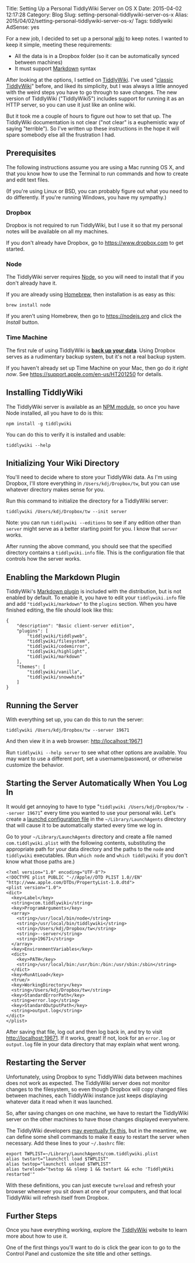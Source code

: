 Title: Setting Up a Personal TiddlyWiki Server on OS X
Date: 2015-04-02 12:17:28
Category: Blog
Slug: setting-personal-tiddlywiki-server-os-x
Alias: 2015/04/02/setting-personal-tiddlywiki-server-os-x/
Tags: tiddlywiki
AdSense: yes


For a new job, I decided to set up a personal [wiki](http://en.wikipedia.org/wiki/Wiki) to keep notes. I wanted to keep it simple, meeting these requirements:

- All the data is in a Dropbox folder (so it can be automatically synced between machines)
- It must support [Markdown](http://daringfireball.net/projects/markdown/) syntax

After looking at the options, I settled on [TiddlyWiki](http://tiddlywiki.com). I've used "[classic TiddlyWiki](http://classic.tiddlywiki.com)" before, and liked its simplicity, but I was always a little annoyed with the weird steps you have to go through to save changes. The new version of TiddlyWiki ("TiddlyWiki5") includes support for running it as an HTTP server, so you can use it just like an online wiki.

But it took me a couple of hours to figure out how to set that up. The TiddlyWiki documentation is not clear ("not clear" is a euphemistic way of saying "terrible"). So I've written up these instructions in the hope it will spare somebody else all the frustration I had.

## Prerequisites

The following instructions assume you are using a Mac running OS X, and that you know how to use the Terminal to run commands and how to create and edit text files.

(If you're using Linux or BSD, you can probably figure out what you need to do differently. If you're running Windows, you have my sympathy.)

### Dropbox

Dropbox is not required to run TiddlyWiki, but I use it so that my personal notes will be available on all my machines.

If you don't already have Dropbox, go to <https://www.dropbox.com> to get started.

### Node

The TiddlyWiki server requires [Node](nodejs.org), so you will need to install that if you don't already have it.

If you are already using [Homebrew](http://brew.sh), then installation is as easy as this:

    brew install node

If you aren't using Homebrew, then go to <https://nodejs.org> and click the *Install* button.

### Time Machine

The first rule of using TiddlyWiki is **[back up your data](http://tiddlywiki.com/static/The%2520First%2520Rule%2520of%2520Using%2520TiddlyWiki.html)**. Using Dropbox serves as a rudimentary backup system, but it's not a real backup system.

If you haven't already set up Time Machine on your Mac, then go do it _right now_. See <https://support.apple.com/en-us/HT201250> for details.

## Installing TiddlyWiki

The TiddlyWiki server is available as an [NPM module](https://www.npmjs.com/package/tiddlywiki), so once you have Node installed, all you have to do is this:

    npm install -g tiddlywiki

You can do this to verify it is installed and usable:

    tiddlywiki --help

## Initializing Your Wiki Directory

You'll need to decide where to store your TiddlyWiki data. As I'm using Dropbox, I'll store everything in `/Users/kdj/Dropbox/tw`, but you can use whatever directory makes sense for you.

Run this command to initialize the directory for a TiddlyWiki server:

    tiddlywiki /Users/kdj/Dropbox/tw --init server

Note: you can run `tiddlywiki --editions` to see if any edition other than `server` might serve as a better starting point for you. I know that `server` works.

After running the above command, you should see that the specified directory contains a `tiddlywiki.info` file. This is the configuration file that controls how the server works.

## Enabling the Markdown Plugin

TiddlyWiki's [Markdown plugin](http://tiddlywiki.com/plugins/tiddlywiki/markdown/) is included with the distribution, but is not enabled by default. To enable it, you have to edit your `tiddlywiki.info` file and add `"tiddlywiki/markdown"` to the `plugins` section. When you have finished editing, the file should look like this:

    {
        "description": "Basic client-server edition",
        "plugins": [
            "tiddlywiki/tiddlyweb",
            "tiddlywiki/filesystem",
            "tiddlywiki/codemirror",
            "tiddlywiki/highlight",
            "tiddlywiki/markdown"
        ],
        "themes": [
            "tiddlywiki/vanilla",
            "tiddlywiki/snowwhite"
        ]
    }

## Running the Server

With everything set up, you can do this to run the server:

    tiddlywiki /Users/kdj/Dropbox/tw --server 19671

And then view it in a web browser: <http://localhost:19671>

Run `tiddlywiki --help server` to see what other options are available. You may want to use a different port, set a username/password, or otherwise customize the behavior.

## Starting the Server Automatically When You Log In

It would get annoying to have to type "`tiddlywiki /Users/kdj/Dropbox/tw --server 19671`" every time you wanted to use your personal wiki. Let's create a [launchd configuration file](https://developer.apple.com/library/mac/documentation/Darwin/Reference/ManPages/man5/launchd.plist.5.html#//apple_ref/doc/man/5/launchd.plist) in the `~/Library/LaunchAgents` directory that will cause it to be automatically started every time we log in.

Go to your  `~/Library/LaunchAgents` directory and create a file named `com.tiddlywiki.plist` with the following contents, substituting the appropriate path for your data directory and the paths to the `node` and `tiddlywiki` executables. (Run `which node` and `which tiddlywiki` if you don't know what those paths are.)

    <?xml version="1.0" encoding="UTF-8"?>
    <!DOCTYPE plist PUBLIC "-//Apple//DTD PLIST 1.0//EN" "http://www.apple.com/DTDs/PropertyList-1.0.dtd">
    <plist version="1.0">
    <dict>
      <key>Label</key>
      <string>com.tiddlywiki</string>
      <key>ProgramArguments</key>
      <array>
        <string>/usr/local/bin/node</string>
        <string>/usr/local/bin/tiddlywiki</string>
        <string>/Users/kdj/Dropbox/tw</string>
        <string>--server</string>
        <string>19671</string>
      </array>
      <key>EnvironmentVariables</key>
      <dict>
        <key>PATH</key>
        <string>/usr/local/bin:/usr/bin:/bin:/usr/sbin:/sbin</string>
      </dict>
      <key>RunAtLoad</key>
      <true/>
      <key>WorkingDirectory</key>
      <string>/Users/kdj/Dropbox/tw</string>
      <key>StandardErrorPath</key>
      <string>error.log</string>
      <key>StandardOutputPath</key>
      <string>output.log</string>
    </dict>
    </plist>

After saving that file, log out and then log back in, and try to visit <http://localhost:19671>. If it works, great! If not, look for an `error.log` or `output.log` file in your data directory that may explain what went wrong.


## Restarting the Server

Unfortunately, using Dropbox to sync TiddlyWiki data between machines does not work as expected.  The TiddlyWiki server does not monitor changes to the filesystem, so even though Dropbox will copy changed files between machines, each TiddlyWiki instance just keeps displaying whatever data it read when it was launched.

So, after saving changes on one machine, we have to restart the TiddlyWiki server on the other machines to have those changes displayed everywhere.

The TiddlyWiki developers [may eventually fix this](http://tiddlywiki.narkive.com/npq5d9XI/tw-tiddlywiki-desktop-command-to-restart-node-instances), but in the meantime, we can define some shell commands to make it easy to restart the server when necessary.  Add these lines to your `~/.bashrc` file:

    export TWPLIST=~/Library/LaunchAgents/com.tiddlywiki.plist
    alias twstart="launchctl load $TWPLIST"
    alias twstop="launchctl unload $TWPLIST"
    alias twreload="twstop && sleep 1 && twstart && echo 'TiddlyWiki restarted'"

With these definitions, you can just execute `twreload` and refresh your browser whenever you sit down at one of your computers, and that local TiddlyWiki will refresh itself from Dropbox.


## Further Steps

Once you have everything working, explore the [TiddlyWiki](http://tiddlywiki.com) website to learn more about how to use it.

One of the first things you'll want to do is click the gear icon to go to the Control Panel and customize the site title and other settings.

